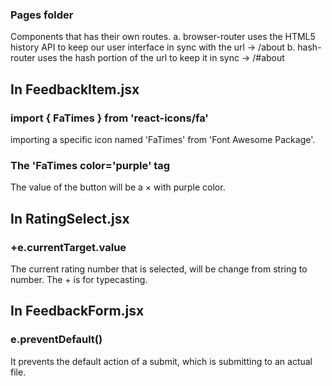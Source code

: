 ### Pages folder
Components that has their own routes.
a. browser-router uses the HTML5 history API to keep our user interface in sync with the url -> /about
b. hash-router uses the hash portion of the url to keep it in sync -> /#about
## In FeedbackItem.jsx
### import { FaTimes } from 'react-icons/fa'
importing a specific icon named 'FaTimes' from 'Font Awesome Package'.
### The 'FaTimes color='purple' tag
The value of the button will be a × with purple color.
## In RatingSelect.jsx
### +e.currentTarget.value
The current rating number that is selected, will be change from string to number. The + is for typecasting.
## In FeedbackForm.jsx
### e.preventDefault()
It prevents the default action of a submit, which is submitting to an actual file.
